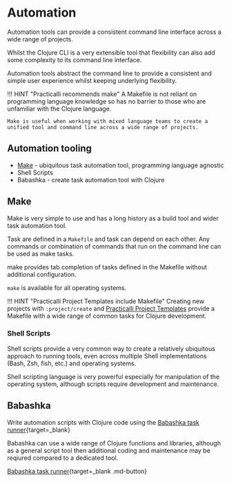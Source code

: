 # Automation

Automation tools can provide a consistent command line interface across a wide range of projects.

Whilst the Clojure CLI is a very extensible tool that flexibility can also add some complexity to its command line interface.

Automation tools abstract the command line to provide a consistent and simple user experience whilst keeping underlying flexibility.

!!! HINT "Practicalli recommends make"
    A Makefile is not reliant on programming language knowledge so has no barrier to those who are unfamiliar with the Clojure language.

    Make is useful when working with mixed language teams to create a unified tool and command line across a wide range of projects.


## Automation tooling

* [Make](make.md) - ubiquitous task automation tool, programming language agnostic
* Shell Scripts
* Babashka - create task automation tool with Clojure


## Make

Make is very simple to use and has a long history as a build tool and wider task automation tool.

Task are defined in a `Makefile` and task can depend on each other. Any commands or combination of commands that run on the command line can be used as make tasks.

make provides tab completion of tasks defined in the Makefile without additional configuration.

`make` is available for all operating systems.

!!! HINT "Practicalli Project Templates include Makefile"
    Creating new projects with `:project/create` and [Practicalli Project Templates](/clojure/clojure-cli/projects/templates/) provide a Makefile with a wide range of common tasks for Clojure development. 


### Shell Scripts

Shell scripts provide a very common way to create a relatively ubiquitous approach to running tools, even across multiple Shell implementations (Bash, Zsh, fish, etc.) and operating systems.

Shell scripting language is very powerful especially for manipulation of the operating system, although scripts require development and maintenance.


## Babashka

Write automation scripts with Clojure code using the [Babashka task runner](https://book.babashka.org/#tasks){target=_blank}

Babashka can use a wide range of Clojure functions and libraries, although as a general script tool then additional coding and maintenance may be reqiured compared to a dedicated tool.

[Babashka task runner](https://book.babashka.org/#tasks){target=_blank .md-button}
